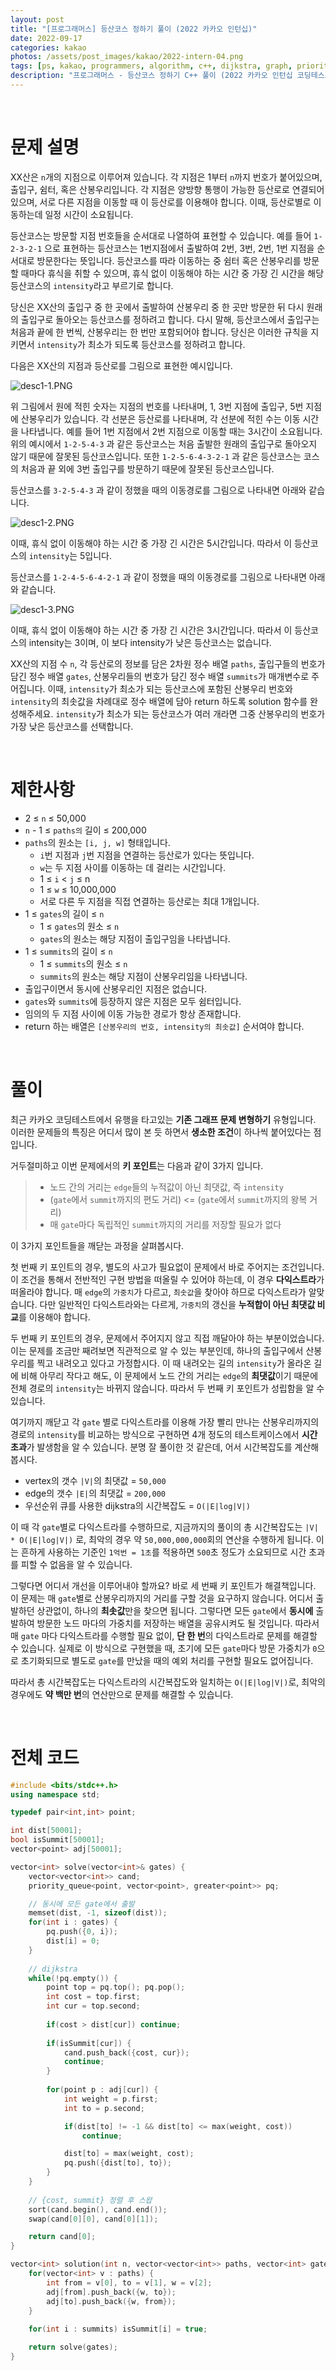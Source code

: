 ```yaml
---
layout: post
title: "[프로그래머스] 등산코스 정하기 풀이 (2022 카카오 인턴십)"
date: 2022-09-17
categories: kakao
photos: /assets/post_images/kakao/2022-intern-04.png
tags: [ps, kakao, programmers, algorithm, c++, dijkstra, graph, priority_queue, bfs]
description: "프로그래머스 - 등산코스 정하기 C++ 풀이 (2022 카카오 인턴십 코딩테스트 기출)"
---
```


<br>

# 문제 설명

XX산은 `n`개의 지점으로 이루어져 있습니다. 각 지점은 1부터 `n`까지 번호가 붙어있으며, 출입구, 쉼터, 혹은 산봉우리입니다. 각 지점은 양방향 통행이 가능한 등산로로 연결되어 있으며, 서로 다른 지점을 이동할 때 이 등산로를 이용해야 합니다. 이때, 등산로별로 이동하는데 일정 시간이 소요됩니다.

등산코스는 방문할 지점 번호들을 순서대로 나열하여 표현할 수 있습니다.
예를 들어 `1-2-3-2-1` 으로 표현하는 등산코스는 1번지점에서 출발하여 2번, 3번, 2번, 1번 지점을 순서대로 방문한다는 뜻입니다.
등산코스를 따라 이동하는 중 쉼터 혹은 산봉우리를 방문할 때마다 휴식을 취할 수 있으며, 휴식 없이 이동해야 하는 시간 중 가장 긴 시간을 해당 등산코스의 `intensity`라고 부르기로 합니다.

당신은 XX산의 출입구 중 한 곳에서 출발하여 산봉우리 중 한 곳만 방문한 뒤 다시 원래의 출입구로 돌아오는 등산코스를 정하려고 합니다. 다시 말해, 등산코스에서 출입구는 처음과 끝에 한 번씩, 산봉우리는 한 번만 포함되어야 합니다.
당신은 이러한 규칙을 지키면서 `intensity`가 최소가 되도록 등산코스를 정하려고 합니다.

다음은 XX산의 지점과 등산로를 그림으로 표현한 예시입니다.

![desc1-1.PNG](https://grepp-programmers.s3.ap-northeast-2.amazonaws.com/files/production/d1764091-629a-414b-9f77-e2ff1b38c6e0/desc1-1.PNG)

위 그림에서 원에 적힌 숫자는 지점의 번호를 나타내며, 1, 3번 지점에 출입구, 5번 지점에 산봉우리가 있습니다. 각 선분은 등산로를 나타내며, 각 선분에 적힌 수는 이동 시간을 나타냅니다. 예를 들어 1번 지점에서 2번 지점으로 이동할 때는 3시간이 소요됩니다.
위의 예시에서 `1-2-5-4-3` 과 같은 등산코스는 처음 출발한 원래의 출입구로 돌아오지 않기 때문에 잘못된 등산코스입니다. 또한 `1-2-5-6-4-3-2-1` 과 같은 등산코스는 코스의 처음과 끝 외에 3번 출입구를 방문하기 때문에 잘못된 등산코스입니다.

등산코스를 `3-2-5-4-3` 과 같이 정했을 때의 이동경로를 그림으로 나타내면 아래와 같습니다.

![desc1-2.PNG](https://grepp-programmers.s3.ap-northeast-2.amazonaws.com/files/production/ae2b6ccd-290b-4074-aebe-028c13dc4cbe/desc1-2.PNG)

이때, 휴식 없이 이동해야 하는 시간 중 가장 긴 시간은 5시간입니다. 따라서 이 등산코스의 `intensity`는 5입니다.

등산코스를 `1-2-4-5-6-4-2-1` 과 같이 정했을 때의 이동경로를 그림으로 나타내면 아래와 같습니다.

![desc1-3.PNG](https://grepp-programmers.s3.ap-northeast-2.amazonaws.com/files/production/165bcca3-ee06-46b4-95f8-7c3cedd2cb42/desc1-3.PNG)

이때, 휴식 없이 이동해야 하는 시간 중 가장 긴 시간은 3시간입니다. 따라서 이 등산코스의 intensity는 3이며, 이 보다 intensity가 낮은 등산코스는 없습니다.

XX산의 지점 수 `n`, 각 등산로의 정보를 담은 2차원 정수 배열 `paths`, 출입구들의 번호가 담긴 정수 배열 `gates`, 산봉우리들의 번호가 담긴 정수 배열 `summits`가 매개변수로 주어집니다. 이때, `intensity`가 최소가 되는 등산코스에 포함된 산봉우리 번호와 `intensity`의 최솟값을 차례대로 정수 배열에 담아 return 하도록 solution 함수를 완성해주세요. `intensity`가 최소가 되는 등산코스가 여러 개라면 그중 산봉우리의 번호가 가장 낮은 등산코스를 선택합니다.

<br>

# 제한사항

- 2 ≤ `n` ≤ 50,000
- `n` - 1 ≤ `paths의` 길이 ≤ 200,000
- `paths`의 원소는 `[i, j, w]` 형태입니다.
  - `i`번 지점과 `j`번 지점을 연결하는 등산로가 있다는 뜻입니다.
  - `w`는 두 지점 사이를 이동하는 데 걸리는 시간입니다.
  - 1 ≤ `i` < `j` ≤ n
  - 1 ≤ `w` ≤ 10,000,000
  - 서로 다른 두 지점을 직접 연결하는 등산로는 최대 1개입니다.
- 1 ≤ `gates`의 길이 ≤ `n`
  - 1 ≤ `gates`의 원소 ≤ `n`
  - `gates`의 원소는 해당 지점이 출입구임을 나타냅니다.
- 1 ≤ `summits`의 길이 ≤ `n`
  - 1 ≤ `summits`의 원소 ≤ `n`
  - `summits`의 원소는 해당 지점이 산봉우리임을 나타냅니다.
- 출입구이면서 동시에 산봉우리인 지점은 없습니다.
- `gates`와 `summits`에 등장하지 않은 지점은 모두 쉼터입니다.
- 임의의 두 지점 사이에 이동 가능한 경로가 항상 존재합니다.
- return 하는 배열은 `[산봉우리의 번호, intensity의 최솟값]` 순서여야 합니다.

<br>

# 풀이

최근 카카오 코딩테스트에서 유행을 타고있는 **기존 그래프 문제 변형하기** 유형입니다. 이러한 문제들의 특징은 어디서 많이 본 듯 하면서 **생소한 조건**이 하나씩 붙어있다는 점입니다.

거두절미하고 이번 문제에서의 **키 포인트**는 다음과 같이 3가지 입니다.

> - 노드 간의 거리는 `edge`들의 누적값이 아닌 최댓값, 즉 `intensity`
> - (`gate`에서 `summit`까지의 편도 거리) <= (`gate`에서 `summit`까지의 왕복 거리)
> - 매 `gate`마다 독립적인 `summit`까지의 거리를 저장할 필요가 없다

이 3가지 포인트들을 깨닫는 과정을 살펴봅시다.

첫 번째 키 포인트의 경우, 별도의 사고가 필요없이 문제에서 바로 주어지는 조건입니다. 이 조건을 통해서 전반적인 구현 방법을 떠올릴 수 있어야 하는데, 이 경우 **다익스트라**가 떠올라야 합니다. 매 `edge`의 `가중치`가 다르고, `최솟값`을 찾아야 하므로 다익스트라가 알맞습니다. 다만 일반적인 다익스트라와는 다르게, `가중치`의 갱신을 **누적합이 아닌 최댓값 비교**를 이용해야 합니다.

두 번째 키 포인트의 경우, 문제에서 주어지지 않고 직접 깨달아야 하는 부분이었습니다. 이는 문제를 조금만 째려보면 직관적으로 알 수 있는 부분인데, 하나의 출입구에서 산봉우리를 찍고 내려오고 있다고 가정합시다. 이 때 내려오는 길의 `intensity`가 올라온 길에 비해 아무리 작다고 해도, 이 문제에서 노드 간의 거리는 `edge`의 **최댓값**이기 때문에 전체 경로의 `intensity`는 바뀌지 않습니다. 따라서 두 번째 키 포인트가 성립함을 알 수 있습니다.

여기까지 깨닫고 각 `gate` 별로 다익스트라를 이용해 가장 빨리 만나는 산봉우리까지의 경로의 `intensity`를 비교하는 방식으로 구현하면 4개 정도의 테스트케이스에서 **시간 초과**가 발생함을 알 수 있습니다. 분명 잘 풀이한 것 같은데, 어서 시간복잡도를 계산해봅시다.

- vertex의 갯수 `|V|`의 최댓값 = `50,000`
- edge의 갯수 `|E|`의 최댓값 = `200,000`
- 우선순위 큐를 사용한 dijkstra의 시간복잡도 = `O(|E|log|V|)`

이 때 각 `gate`별로 다익스트라를 수행하므로, 지금까지의 풀이의 총 시간복잡도는 `|V| * O(|E|log|V|)` 로, 최악의 경우 약 `50,000,000,000`회의 연산을 수행하게 됩니다. 이는 흔하게 사용하는 기준인 `1억번 = 1초`를 적용하면 `500`초 정도가 소요되므로 시간 초과를 피할 수 없음을 알 수 있습니다.

그렇다면 어디서 개선을 이루어내야 할까요? 바로 세 번째 키 포인트가 해결책입니다. 이 문제는 매 `gate`별로 산봉우리까지의 거리를 구할 것을 요구하지 않습니다. 어디서 출발하던 상관없이, 하나의 **최솟값**만을 찾으면 됩니다. 그렇다면 모든 `gate`에서 **동시에** 출발하여 방문한 노드 마다의 가중치를 저장하는 배열을 공유시켜도 될 것입니다. 따라서 매 `gate` 마다 다익스트라를 수행할 필요 없이, **단 한 번**의 다익스트라로 문제를 해결할 수 있습니다. 실제로 이 방식으로 구현했을 때, 초기에 모든 `gate`마다 방문 가중치가 `0`으로 초기화되므로 별도로 `gate`를 만났을 때의 예외 처리를 구현할 필요도 없어집니다.

따라서 총 시간복잡도는 다익스트라의 시간복잡도와 일치하는 `O(|E|log|V|)`로, 최악의 경우에도 **약 백만 번**의 연산만으로 문제를 해결할 수 있습니다.

<br>

# 전체 코드

```c++
#include <bits/stdc++.h>
using namespace std;

typedef pair<int,int> point;

int dist[50001];
bool isSummit[50001];
vector<point> adj[50001];

vector<int> solve(vector<int>& gates) {
    vector<vector<int>> cand;
    priority_queue<point, vector<point>, greater<point>> pq;

    // 동시에 모든 gate에서 출발
    memset(dist, -1, sizeof(dist));
    for(int i : gates) {
        pq.push({0, i});
        dist[i] = 0;
    }
    
    // dijkstra
    while(!pq.empty()) {
        point top = pq.top(); pq.pop();
        int cost = top.first;
        int cur = top.second;
        
        if(cost > dist[cur]) continue;
        
        if(isSummit[cur]) {
            cand.push_back({cost, cur});
            continue;
        }
        
        for(point p : adj[cur]) {
            int weight = p.first;
            int to = p.second;

            if(dist[to] != -1 && dist[to] <= max(weight, cost))
                continue;

            dist[to] = max(weight, cost);
            pq.push({dist[to], to});
        }
    }
    
    // {cost, summit} 정렬 후 스왑
    sort(cand.begin(), cand.end());
    swap(cand[0][0], cand[0][1]);

    return cand[0];
}

vector<int> solution(int n, vector<vector<int>> paths, vector<int> gates, vector<int> summits) {
    for(vector<int> v : paths) {
        int from = v[0], to = v[1], w = v[2];
        adj[from].push_back({w, to});
        adj[to].push_back({w, from});
    }
    
    for(int i : summits) isSummit[i] = true;

    return solve(gates);
}
```